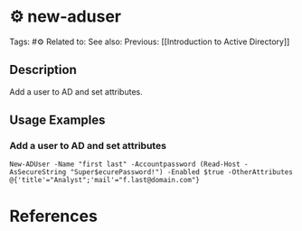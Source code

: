 # ⚙️ new-aduser

Tags: #⚙️
Related to:
See also:
Previous: [[Introduction to Active Directory]]

## Description

Add a user to AD and set attributes.

## Usage Examples

### Add a user to AD and set attributes

	New-ADUser -Name "first last" -Accountpassword (Read-Host -AsSecureString "Super$ecurePassword!") -Enabled $true -OtherAttributes @{'title'="Analyst";'mail'="f.last@domain.com"}

# References